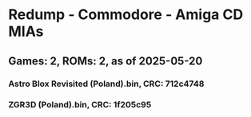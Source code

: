 # Redump - Commodore - Amiga CD MIAs
## Games: 2, ROMs: 2, as of 2025-05-20

### Astro Blox Revisited (Poland).bin, CRC: 712c4748
### ZGR3D (Poland).bin, CRC: 1f205c95
